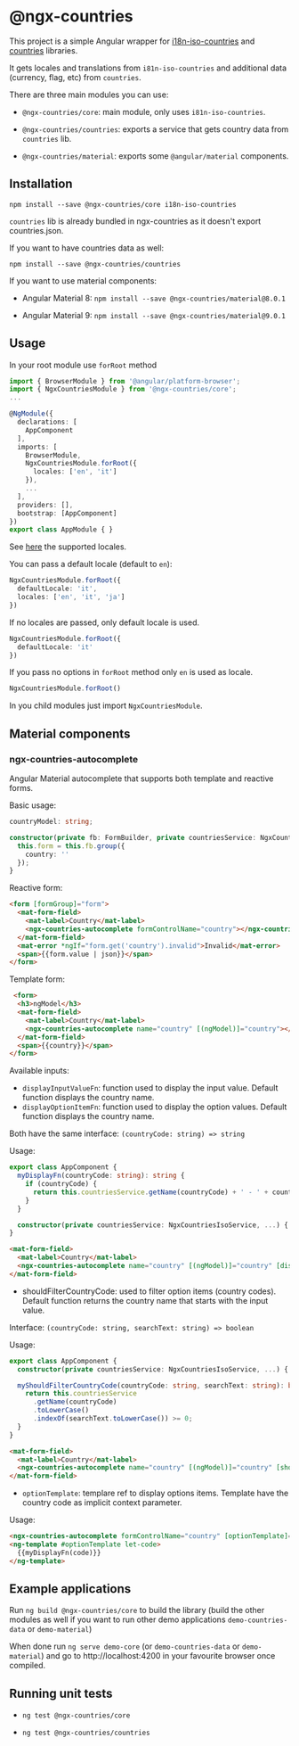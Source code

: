 # @ngx-countries

This project is a simple Angular wrapper for [i18n-iso-countries](https://github.com/michaelwittig/node-i18n-iso-countries) and [countries](https://github.com/mledoze/countries) libraries.

It gets locales and translations from `i81n-iso-countries` and additional data (currency, flag, etc) from `countries`.

There are three main modules you can use:

- `@ngx-countries/core`: main module, only uses `i81n-iso-countries`.

- `@ngx-countries/countries`: exports a service that gets country data from `countries` lib.

- `@ngx-countries/material`: exports some `@angular/material` components.

## Installation

`npm install --save @ngx-countries/core i18n-iso-countries`

`countries` lib is already bundled in ngx-countries as it doesn't export countries.json.

If you want to have countries data as well:

`npm install --save @ngx-countries/countries`

If you want to use material components:

- Angular Material 8: `npm install --save @ngx-countries/material@8.0.1`

- Angular Material 9: `npm install --save @ngx-countries/material@9.0.1`

## Usage

In your root module use `forRoot` method

```typescript
import { BrowserModule } from '@angular/platform-browser';
import { NgxCountriesModule } from '@ngx-countries/core';
...

@NgModule({
  declarations: [
    AppComponent
  ],
  imports: [
    BrowserModule,
    NgxCountriesModule.forRoot({
      locales: ['en', 'it']
    }),
    ...
  ],
  providers: [],
  bootstrap: [AppComponent]
})
export class AppModule { }
```

See [here](https://github.com/michaelwittig/node-i18n-iso-countries#supported-languages-iso-639-1) the supported locales.

You can pass a default locale (default to `en`):

```typescript
NgxCountriesModule.forRoot({
  defaultLocale: 'it',
  locales: ['en', 'it', 'ja']
})
```

If no locales are passed, only default locale is used.

```typescript
NgxCountriesModule.forRoot({
  defaultLocale: 'it'
})
```

If you pass no options in `forRoot` method only `en` is used as locale.

```typescript
NgxCountriesModule.forRoot()
```

In you child modules just import `NgxCountriesModule`.

## Material components

### ngx-countries-autocomplete

Angular Material autocomplete that supports both template and reactive forms.

Basic usage:

```typescript
countryModel: string;

constructor(private fb: FormBuilder, private countriesService: NgxCountriesIsoService) {
  this.form = this.fb.group({
    country: ''
  });
}
```

Reactive form:

```html
<form [formGroup]="form">
  <mat-form-field>
    <mat-label>Country</mat-label>
    <ngx-countries-autocomplete formControlName="country"></ngx-countries-autocomplete>
  </mat-form-field>
  <mat-error *ngIf="form.get('country').invalid">Invalid</mat-error>
  <span>{{form.value | json}}</span>
</form>
```

Template form:

```html
 <form>
  <h3>ngModel</h3>
  <mat-form-field>
    <mat-label>Country</mat-label>
    <ngx-countries-autocomplete name="country" [(ngModel)]="country"></ngx-countries-autocomplete>
  </mat-form-field>
  <span>{{country}}</span>
</form>
```

Available inputs:

- `displayInputValueFn`: function used to display the input value. Default function displays the country name.
- `displayOptionItemFn`: function used to display the option values. Default function displays the country name.

Both have the same interface: `(countryCode: string) => string`

Usage:

```typescript
export class AppComponent {
  myDisplayFn(countryCode: string): string {
    if (countryCode) {
      return this.countriesService.getName(countryCode) + ' - ' + countryCode.toUpperCase();
    }
  }

  constructor(private countriesService: NgxCountriesIsoService, ...) { ... }
}
```

```html
<mat-form-field>
  <mat-label>Country</mat-label>
  <ngx-countries-autocomplete name="country" [(ngModel)]="country" [displayInputValueFn]="myDisplayFn"></ngx-countries-autocomplete>
</mat-form-field>
```

- shouldFilterCountryCode: used to filter option items (country codes). Default function returns the country name that starts with the input value.

Interface: `(countryCode: string, searchText: string) => boolean`

Usage:

```typescript
export class AppComponent {
  constructor(private countriesService: NgxCountriesIsoService, ...) { ... }

  myShouldFilterCountryCode(countryCode: string, searchText: string): boolean {
    return this.countriesService
      .getName(countryCode)
      .toLowerCase()
      .indexOf(searchText.toLowerCase()) >= 0;
  }
}
```

```html
<mat-form-field>
  <mat-label>Country</mat-label>
  <ngx-countries-autocomplete name="country" [(ngModel)]="country" [shouldFilterCountryCode]="myShouldFilterCountryCode"></ngx-countries-autocomplete>
</mat-form-field>
```

- `optionTemplate`: templare ref to display options items. Template have the country code as implicit context parameter.

Usage:

```html
<ngx-countries-autocomplete formControlName="country" [optionTemplate]="optionTemplate"></ngx-countries-autocomplete>
<ng-template #optionTemplate let-code>
  {{myDisplayFn(code)}}
</ng-template>
```

## Example applications

Run `ng build @ngx-countries/core` to build the library (build the other modules as well if you want to run other demo applications `demo-countries-data` or `demo-material`)

When done run `ng serve demo-core` (or `demo-countries-data` or `demo-material`) and go to http://localhost:4200 in your favourite browser once compiled.

## Running unit tests

- `ng test @ngx-countries/core`

- `ng test @ngx-countries/countries`

